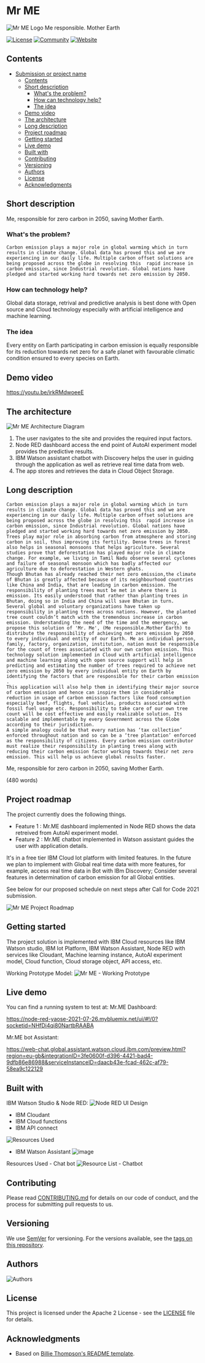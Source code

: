 # Mr ME 
 ![Mr ME Logo](https://user-images.githubusercontent.com/87765430/127739657-5b408991-5125-4de9-937b-91d25793f37e.jpeg)
 Me responsible. Mother Earth


[![License](https://img.shields.io/badge/License-Apache2-blue.svg)](https://www.apache.org/licenses/LICENSE-2.0) [![Community](https://img.shields.io/badge/Join-Community-blue)](https://developer.ibm.com/callforcode/get-started/) [![Website](https://img.shields.io/badge/View-Website-blue)](https://sample-project.s3-web.us-east.cloud-object-storage.appdomain.cloud/)

## Contents

- [Submission or project name](#submission-or-project-name)
  - [Contents](#contents)
  - [Short description](#short-description)
    - [What's the problem?](#whats-the-problem)
    - [How can technology help?](#how-can-technology-help)
    - [The idea](#the-idea)
  - [Demo video](#demo-video)
  - [The architecture](#the-architecture)
  - [Long description](#long-description)
  - [Project roadmap](#project-roadmap)
  - [Getting started](#getting-started)
  - [Live demo](#live-demo)
  - [Built with](#built-with)
  - [Contributing](#contributing)
  - [Versioning](#versioning)
  - [Authors](#authors)
  - [License](#license)
  - [Acknowledgments](#acknowledgments)

## Short description
Me, responsible for zero carbon in 2050, saving Mother Earth.

### What's the problem?

    Carbon emission plays a major role in global warming which in turn results in climate change. Global data has proved this and we are experiencing in our daily life. Multiple carbon offset solutions are being proposed across the globe in resolving this  rapid increase in carbon emission, since Industrial revolution. Global nations have pledged and started working hard towards net zero emission by 2050. 	

### How can technology help?

Global data storage, retrival and predictive analysis is best done with Open source and Cloud technology especially with artificial intelligence and machine learning.

### The idea

Every entity on Earth participating in carbon emission is equally responsible for its reduction towards net zero for a safe planet with favourable climatic condition ensured to every species on Earth.

## Demo video

https://youtu.be/irkRMdwoeeE

## The architecture

![Mr ME Architecture Diagram](https://user-images.githubusercontent.com/87765430/127738448-e83afdbe-7d18-447c-9922-17d77ff800a4.png)

1. The user navigates to the site and provides the required input factors.
2. Node RED dashboard access the end point of AutoAI experiment model provides the predictive results.
3. IBM Watson assistant chatbot with Discovery helps the user in guiding through the application as well as retrieve real time data from web.
4. The app stores and retrieves the data in Cloud Object Storage.

## Long description

    Carbon emission plays a major role in global warming which in turn results in climate change. Global data has proved this and we are experiencing in our daily life. Multiple carbon offset solutions are being proposed across the globe in resolving this  rapid increase in carbon emission, since Industrial revolution. Global nations have pledged and started working hard towards net zero emission by 2050. 	
    Trees play major role in absorbing carbon from atmosphere and storing carbon in soil, thus improving its fertility. Dense trees in forest also helps in seasonal monsoons that helps agriculture. Several studies prove that deforestation has played major role in climate change. For example, we living in Tamil Nadu observe several cyclones and failure of seasonal monsoon which has badly affected our agriculture due to deforestation in Western ghats.
    Though Bhutan has already reached their net zero emission,the climate of Bhutan is greatly affected because of its neighbourhood countries like China and India, that are leading in carbon emission. The responsibility of planting trees must be met in where there is emission. Its easily understood that rather than planting trees in Bhutan, doing so in India and China will save Bhutan in turn. 
    Several global and voluntary organizations have taken up responsibility in planting trees across nations. However, the planted tree count couldn’t match with the tremendous increase in carbon emission. Understanding the need of the time and the emergency, we propose this solution of 'Mr. Me', (Me responsible.Mother Earth) to distribute the responsibility of achieving net zero emission by 2050 to every individual and entity of our Earth. Me as individual person, family, factory, organization, institution, nation must be responsible for the count of trees associated with our own carbon emission. This technology solution implemented in Cloud with artificial intelligence and machine learning along with open source support will help in predicting and estimating the number of trees required to achieve net zero emission by 2050 by every individual entity on Earth by identifying the factors that are responsible for their carbon emission . 
    This application will also help them in identifying their major source of carbon emission and hence can inspire them in considerable reduction in usage of carbon emission factors like food consumption especially beef, flights, fuel vehicles, products associated with fossil fuel usage etc. Responsibility to take care of our own tree count will be cost effective and easily realizable solution. Its scalable and implementable by every Government across the Globe according to their jurisdiction.
    A simple analogy could be that every nation has ‘tax collection’ enforced throughout nation and so can be a ‘tree plantation’ enforced as the responsibility of citizens. Every carbon emission contributor must realize their responsibility in planting trees along with reducing their carbon emission factor working towards their net zero emission. This will help us achieve global results faster.
Me, responsible for zero carbon in 2050, saving Mother Earth. 

(480 words)

## Project roadmap

The project currently does the following things.

- Feature 1 : Mr.ME dashboard implemented in Node RED shows the data retreived from AutoAI experiment model.
- Feature 2 : Mr.ME chatbot implemented in Watson assistant guides the user with application details.

It's in a free tier IBM Cloud Iot platform with limited features. In the future we plan to implement with Global real time data with more features, for example, access real time data in Bot with IBm Discovery; Consider several features in determination of carbon emission for all Global entities.

See below for our proposed schedule on next steps after Call for Code 2021 submission.

![Mr ME Project Roadmap](https://user-images.githubusercontent.com/87765430/127739075-237a2614-a6ae-4d54-85ff-7e4faeeecb34.jpeg)

## Getting started

The project solution is implemented with IBM Cloud resources like IBM Watson studio, IBM Iot Platform, IBM Watson Assistant, Node RED with services like Cloudant, Machine learning instance, AutoAI experiment model, Cloud function, Cloud storage object, API access, etc.

Working Prototype Model:
![Mr ME - Working Prototype](https://user-images.githubusercontent.com/87765430/127739998-3db402c0-0279-4ce7-b20d-fde77c06b399.jpeg)

## Live demo

You can find a running system to test at:
Mr.ME Dashboard:

https://node-red-yaose-2021-07-26.mybluemix.net/ui/#!/0?socketid=NHfDi4qi80NartbRAABA

Mr.ME bot Assistant:

https://web-chat.global.assistant.watson.cloud.ibm.com/preview.html?region=eu-gb&integrationID=3fe0600f-d396-4421-bad4-9dfb86e86988&serviceInstanceID=daacb43e-fcad-462c-af79-58ea9c122129

## Built with
IBM Watson Studio & Node RED:
![Node RED UI Design](https://user-images.githubusercontent.com/87765430/127739411-01001824-796b-4fa5-9cf8-7266ec0504fa.png)
- IBM Cloudant
- IBM Cloud functions
- IBM API connect

![Resources Used](https://user-images.githubusercontent.com/87765430/127739771-f3453d95-5625-4860-b230-90633e7677aa.png)

- IBM Watson Assistant
![image](https://user-images.githubusercontent.com/87765430/127739446-25c1ea54-922e-4fae-b945-5dc5b5dd0ea8.png)

Resources Used - Chat bot
![Resource List - Chatbot](https://user-images.githubusercontent.com/87765430/127739916-b563b138-7615-490a-baac-4ea73695c125.png)

## Contributing

Please read [CONTRIBUTING.md](CONTRIBUTING.md) for details on our code of conduct, and the process for submitting pull requests to us.

## Versioning

We use [SemVer](http://semver.org/) for versioning. For the versions available, see the [tags on this repository](https://github.com/your/project/tags).

## Authors

![Authors](https://user-images.githubusercontent.com/87765430/127740624-fc42dc99-a7a8-4b95-887f-4911994390fd.png)

## License

This project is licensed under the Apache 2 License - see the [LICENSE](LICENSE) file for details.

## Acknowledgments

- Based on [Billie Thompson's README template](https://gist.github.com/PurpleBooth/109311bb0361f32d87a2).
